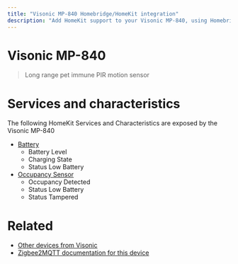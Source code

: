 ```yaml
---
title: "Visonic MP-840 Homebridge/HomeKit integration"
description: "Add HomeKit support to your Visonic MP-840, using Homebridge, Zigbee2MQTT and homebridge-z2m."
---
```

<!---
This file has been GENERATED using src/docgen/docgen.ts
DO NOT EDIT THIS FILE MANUALLY!
-->
# Visonic MP-840
> Long range pet immune PIR motion sensor


# Services and characteristics
The following HomeKit Services and Characteristics are exposed by
the Visonic MP-840

* [Battery](../../battery.md)
  * Battery Level
  * Charging State
  * Status Low Battery
* [Occupancy Sensor](../../sensors.md)
  * Occupancy Detected
  * Status Low Battery
  * Status Tampered


# Related
* [Other devices from Visonic](../index.md#visonic)
* [Zigbee2MQTT documentation for this device](https://www.zigbee2mqtt.io/devices/MP-840.html)